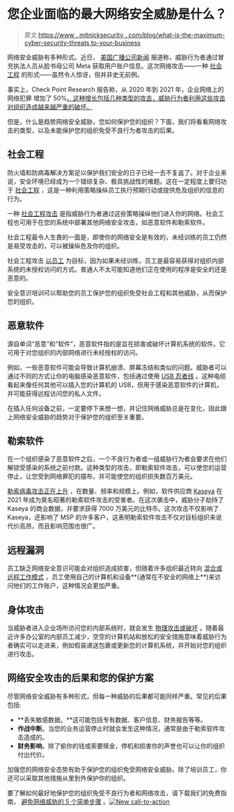 # 您企业面临的最大网络安全威胁是什么？

> 原文:[https://www . mitnicksecurity . com/blog/what-is-the-maximum-cyber-security-threats to-your-business](https://www.mitnicksecurity.com/blog/what-are-the-biggest-cyber-security-threats-to-your-business)

网络安全威胁有多种形式。近日， [美国广播公司新闻](https://abcnews.go.com/Technology/video/hackers-accessed-information-meta-facebooks-parent-company-apple-83783086) 报道称，威胁行为者通过冒充执法人员从脸书母公司 Meta 获取用户账户信息。这次网络攻击——一种 [社会工程](https://www.mitnicksecurity.com/blog/are-social-engineering-attacks-on-the-rise) 的形式——虽然令人惊讶，但并非史无前例。

事实上，Check Point Research 报告称，从 2020 年到 2021 年，企业网络上的网络犯罪 增加了 50%[。这种增长包括几种类型的攻击，威胁行为者利用这些攻击对组织造成越来越严重的破坏。](https://blog.checkpoint.com/2022/01/10/check-point-research-cyber-attacks-increased-50-year-over-year/)

但是，什么是趋势网络安全威胁，您如何保护您的组织？下面，我们将看看网络攻击的类型，以及未能保护您的组织免受不良行为者攻击的后果。

## 社会工程

防火墙和防病毒解决方案足以保护我们安全的日子已经一去不复返了。对于企业来说，安全环境已经成为一个错综复杂、极具挑战性的难题。这在一定程度上要归功于 [社会工程](https://www.mitnicksecurity.com/social-engineering-strength-testing) ，这是一种利用策略操纵员工执行预期行动或提供危及组织的信息的行为。

一种 [社会工程攻击](https://www.mitnicksecurity.com/blog/6-types-of-social-engineering-attacks) 是指威胁行为者通过这些策略操纵他们进入你的网络。社会工程也可用于在您的系统中部署其他网络安全攻击，如恶意软件和勒索软件。

社会工程最令人生畏的一面是，即使你的网络安全是有效的，未经训练的员工仍然是易受攻击的，可以被操纵危及你的组织。

社会工程攻击 [以员工](https://www.mitnicksecurity.com/blog/user-deception-the-biggest-cyber-threat-cisos-are-forgetting) 为目标，因为如果未经训练，员工是最容易获得对组织内部系统的未授权访问的方式。普通人不太可能知道他们正在使用的程序是安全的还是恶意的。

安全意识培训可以帮助您的员工保护您的组织免受社会工程和其他威胁，从而保护您的组织。

## 恶意软件

源自单词“恶意”和“软件”，恶意软件指的是旨在损害或破坏计算机系统的软件。它可用于对您组织的内部网络进行未经授权的访问。

例如，一些恶意软件可能会导致计算机崩溃、屏幕冻结和类似的问题。威胁者可以通过不同的方式让你的电脑感染恶意软件，包括通过使用 [USB 忍者线](https://www.mitnicksecurity.com/blog/the-latest-malware-threat-the-usb-ninja-cable) 。这种电缆看起来像任何其他可以插入您的计算机的 USB，但用于感染恶意软件的计算机，并可能获得远程访问您的私人文件。

在插入任何设备之前，一定要停下来想一想，并记住网络威胁总是在变化，因此跟上网络安全威胁的趋势对于保护您的组织至关重要。

## 勒索软件

在一个组织感染了恶意软件之后，一个不良行为者或一组威胁行为者会要求在他们解锁受感染的系统之前付款。这种类型的攻击，即勒索软件攻击，可以使您的运营停止，让您受到网络罪犯的摆布，并可能使您的组织损失数百万美元。

[勒索病毒攻击正在上升](https://www.mitnicksecurity.com/blog/growth-of-ransomware-attacks) ，在数量、频率和规模上。例如，软件供应商 [Kaseya](https://www.mitnicksecurity.com/blog/an-overview-of-kaseya-the-biggest-ransomware-attack-on-record) 在 2021 年成为臭名昭著的勒索软件攻击的受害者。在这次袭击中，威胁分子劫持了 Kaseya 的商业数据，并要求获得 7000 万美元的比特币。这次攻击不仅影响了 Kaseya，还影响了 MSP 的许多客户，这表明勒索软件攻击不仅对目标组织来说代价高昂，而且影响范围也很广。

## 远程漏洞

员工缺乏网络安全意识可能会对组织造成损害，但随着许多组织最近转向 [混合或远程工作模式](https://www.mitnicksecurity.com/blog/endpoint-security-and-remote-work-5-considerations-for-remote-users) ，员工使用自己的计算机和设备**(通常在不安全的网络上**)来访问他们的工作账户，这种情况会更加严重。

## 身体攻击

当威胁者进入企业场所访问您的内部系统时，就会发生 [物理攻击或破坏](https://www.mitnicksecurity.com/blog/hacking-technique-predictions-for-2021-the-top-threats-to-watch) 。随着最近许多办公室的内部员工减少，空空的计算机站和放松的安全措施意味着威胁行为者确实可以走进来，例如假装递送包裹或更新您的计算机系统，并开始对您的组织进行攻击。

## 网络安全攻击的后果和您的保护方案

尽管网络安全威胁有多种形式，但每一种威胁的后果都可能同样严重。常见的后果包括:

*   **丢失敏感数据。**这可能包括专有数据、客户信息、财务报告等等。
*   **作战中断**。当您的业务运营停止时就会发生这种情况，通常是由于勒索软件攻击造成的。
*   **财务影响**。除了偷你的钱或索要赎金，停机和损害你的声誉也可以让你的组织付出代价。

加强您的网络安全态势有助于保护您的组织免受网络安全威胁。除了培训员工，你还可以采取其他措施从里到外保护你的组织。

要了解如何最好地保护您的组织免受不良行为者和网络攻击，请下载我们的免费指南， [避免网络威胁的 5 个简单步骤](https://www.mitnicksecurity.com/lp-easy-steps-to-avoid-cyber-threats) 。[![New call-to-action](../Images/95ee2efaa0b0e1050f47338da41f7869.png)](https://cta-redirect.hubspot.com/cta/redirect/3875471/7f9b1de1-cf7c-4700-8892-cdf9402b32cf)
